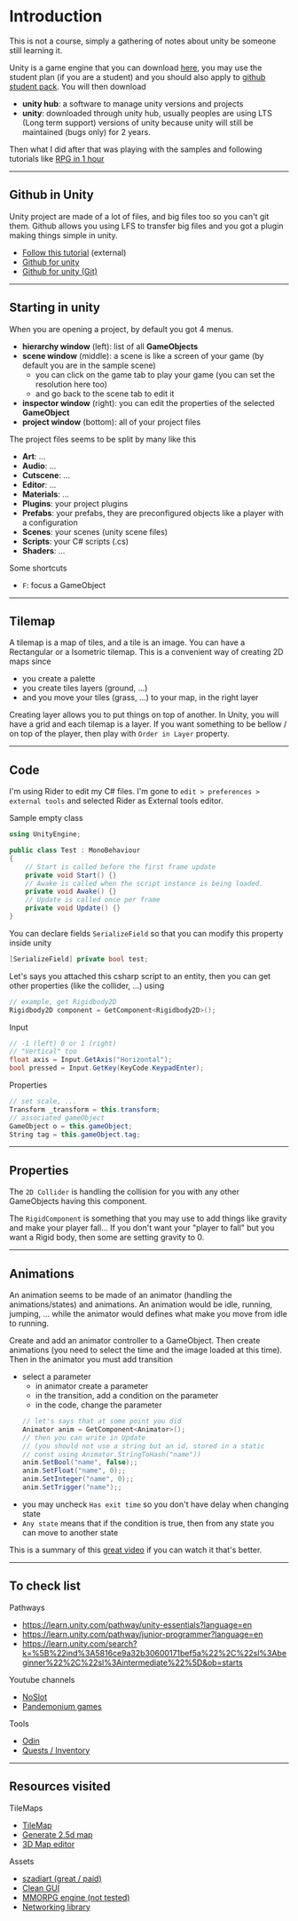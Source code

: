 # Introduction

This is not a course, simply a gathering of
notes about unity be someone still learning it.

Unity is a game engine that you can download
[here](https://store.unity.com/fr#plans-individual),
you may use the student plan (if you are a student)
and you should also apply to
[github student pack](https://education.github.com/pack).
You will then download

* **unity hub**: a software to manage unity versions
and projects
* **unity**: downloaded through unity hub, usually peoples
are using LTS (Long term support) versions of unity
  because unity will still be maintained (bugs only)
  for 2 years.
  
Then what I did after that was playing with the samples
and following tutorials like 
[RPG in 1 hour](https://learn.unity.com/project/creator-kit-rpg?uv=2020.3)

<hr class="sr">

## Github in Unity

Unity project are made of a lot of files, and big files
too so you can't git them. Github allows you using LFS
to transfer big files and you got a plugin making things
simple in unity.

* [Follow this tutorial](https://medium.com/@j0hnm4r5/git-with-unity-92ca7854ea3d) (external)
* [Github for unity](https://unity.github.com/)
* [Github for unity (Git)](https://github.com/github-for-unity/Unity/blob/master/docs/using/quick-guide.md)

<hr class="sl">

## Starting in unity

When you are opening a project, by default you got
4 menus.

* **hierarchy window** (left): list of all **GameObjects**
* **scene window** (middle): a scene is like a screen of your
game (by default you are in the sample scene)
  * you can click on the game tab to play your game
    (you can set the resolution here too)
  * and go back to the scene tab to edit it
* **inspector window** (right): you can edit the properties
of the selected **GameObject**
* **project window** (bottom): all of your project files

The project files seems to be split by many like this

* **Art**: ...
* **Audio**: ...
* **Cutscene**: ...
* **Editor**: ...
* **Materials**: ...
* **Plugins**: your project plugins
* **Prefabs**: your prefabs, they are preconfigured objects
  like a player with a configuration
* **Scenes**: your scenes (unity scene files)
* **Scripts**: your C# scripts (.cs)
* **Shaders**: ...

Some shortcuts

* ``F``: focus a GameObject

<hr class="sl">

## Tilemap

A tilemap is a map of tiles, and a tile is an image. 
You can have a Rectangular or a Isometric tilemap. This
is a convenient way of creating 2D maps since

* you create a palette
* you create tiles layers (ground, ...)
* and you move your tiles (grass, ...) to your map,
  in the right layer
  
Creating layer allows you to put things on top of another.
In Unity, you will have a grid and each tilemap is a layer.
If you want something to be bellow / on top of the player,
then play with ``Order in Layer`` property.

<hr class="sl">

## Code

I'm using Rider to edit my C# files. I'm gone to
``edit > preferences > external tools`` and selected
Rider as External tools editor.

Sample empty class

```cs
using UnityEngine;

public class Test : MonoBehaviour
{
    // Start is called before the first frame update
    private void Start() {}
    // Awake is called when the script instance is being loaded.
    private void Awake() {}
    // Update is called once per frame
    private void Update() {}
}
```

You can declare fields ``SerializeField`` so that you can
modify this property inside unity

```cs
[SerializeField] private bool test;
```

Let's says you attached this csharp script to an
entity, then you can get other properties (like
the collider, ...) using

```cs
// example, get Rigidbody2D
Rigidbody2D component = GetComponent<Rigidbody2D>();
```

Input

```cs
// -1 (left) 0 or 1 (right)
// "Vertical" too
float axis = Input.GetAxis("Horizontal");
bool pressed = Input.GetKey(KeyCode.KeypadEnter);
```

Properties

```cs
// set scale, ...
Transform _transform = this.transform;
// associated gameObject
GameObject o = this.gameObject;
String tag = this.gameObject.tag;
```

<hr class="sr">

## Properties

The ``2D Collider`` is handling the collision for you
with any other GameObjects having this component.

The ``RigidComponent`` is something that you may use
to add things like gravity and make your player fall...
If you don't want your "player to fall" but you want a Rigid
body, then some are setting gravity to 0.

<hr class="sl">

## Animations

An animation seems to be made of an animator (handling
the animations/states) and animations. An animation would
be idle, running, jumping, ... while the animator would
defines what make you move from idle to running.

Create and add an animator controller to a GameObject.
Then create animations (you need to select the time
and the image loaded at this time). Then in the animator
you must add transition 

* select a parameter
  * in animator create a parameter
  * in the transition, add a condition on the parameter
  * in the code, change the parameter
  ```cs
  // let's says that at some point you did
  Animator anim = GetComponent<Animator>();
  // then you can write in Update
  // (you should not use a string but an id, stored in a static 
  // const using Animator.StringToHash("name"))
  anim.SetBool("name", false);;
  anim.SetFloat("name", 0);;
  anim.SetInteger("name", 0);;
  anim.SetTrigger("name");;
  ```
* you may uncheck ``Has exit time`` so you don't have
  delay when changing state
* ``Any state`` means that if the condition is true, then from any state
  you can move to another state

This is a summary of this 
[great video](https://www.youtube.com/watch?v=Gf8LOFNnils&ab_channel=PandemoniumGames) 
if you can watch it that's better.

<hr class="sr">

## To check list

Pathways

* <https://learn.unity.com/pathway/unity-essentials?language=en>
* <https://learn.unity.com/pathway/junior-programmer?language=en>
* <https://learn.unity.com/search?k=%5B%22ind%3A5816ce9a32b30600171bef5a%22%2C%22sl%3Abeginner%22%2C%22sl%3Aintermediate%22%5D&ob=starts>

Youtube channels

* [NoSlot](https://www.youtube.com/channel/UCgK_vbcG3YxzAMB4GOffb7w)
* [Pandemonium games](https://www.youtube.com/channel/UCpkMj5b5kl2_YApDvgUCVQQ)

Tools

* [Odin](https://assetstore.unity.com/packages/tools/utilities/odin-inspector-and-serializer-89041)
* [Quests / Inventory ](https://github.com/devdogio)

<hr class="sl">

## Resources visited

TileMaps

* [TileMap](https://www.raywenderlich.com/23-introduction-to-the-new-unity-2d-tilemap-system#toc-anchor-006)
* [Generate 2.5d map](https://hexiledgames.itch.io/25d-tilemaps-and-voxel-terrain-generator)
* [3D Map editor](https://fertile-soil-productions.itch.io/mast)

Assets

* [szadiart (great / paid)](https://szadiart.itch.io/)
* [Clean GUI](https://assetstore.unity.com/packages/2d/gui/flat-clean-gui-over-200-png-files-110987)
* [MMORPG engine (not tested)](https://assetstore.unity.com/packages/templates/systems/ummorpg-2d-remastered-mmorpg-engine-102632)
* [Networking library](https://github.com/vis2k/Mirror)